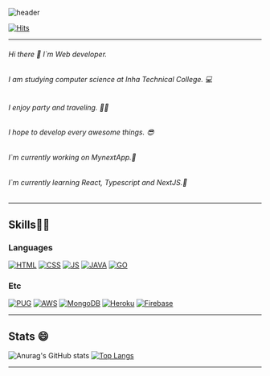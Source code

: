 ![header](https://capsule-render.vercel.app/api?type=wave&color=auto&height=300&section=header&text=MinhoCho%20&fontSize=90)



[![Hits](https://hits.seeyoufarm.com/api/count/incr/badge.svg?url=https%3A%2F%2Fgithub.com%2Fchominho14&count_bg=%2379C83D&title_bg=%23555555&icon=&icon_color=%23E7E7E7&title=hits&edge_flat=false)](https://hits.seeyoufarm.com)

---

###### Hi there 👋 I`m Web developer.
###### I am studying computer science at Inha Technical College. 💻
###### I enjoy party and traveling. 🥳🧳
###### I hope to develop every awesome things. 😎

###### I`m currently working on MynextApp.🔭
###### I`m currently learning React, Typescript and NextJS.🌱


---
## Skills👨‍🔧


### Languages
[![HTML](https://img.shields.io/badge/Html-1572B6?style=flat-square&logo=CSS3&logoColor=white)](github.com/chominho14/metube-reloaded)  [![CSS](https://img.shields.io/badge/CSS-E34F267?style=flat-square&logo=HTML5&logoColor=white)](github.com/chominho14/metube-reloaded)  [![JS](https://img.shields.io/badge/JavaScript-F7DF1E?style=flat-square&logo=JavaScript&logoColor=black)](github.com/chominho14/metube-reloaded)  [![JAVA](https://img.shields.io/badge/Java-007396?style=flat-square&logo=Java&logoColor=white)](github.com/chominho14/chominho14)  [![GO](https://img.shields.io/badge/Go-00ADD8?style=flat-square&logo=Go&logoColor=white)](github.com/chominho14/gowork)


### Etc
[![PUG](https://img.shields.io/badge/Pug-A86454?style=flat-square&logo=Pug&logoColor=white)](github.com/chominho14/metube-reloaded)  [![AWS](https://img.shields.io/badge/aws-232F3E?style=flat-square&logo=AmazonAWS&logoColor=white)](github.com/chominho14/metube-reloaded)  [![MongoDB](https://img.shields.io/badge/MongoDB-47A248?style=flat-square&logo=MongoDB&logoColor=white)](github.com/chominho14/metube-reloaded)  [![Heroku](https://img.shields.io/badge/Heroku-430098?style=flat-square&logo=Heroku&logoColor=white)](github.com/chominho14/metube-reloaded)  [![Firebase](https://img.shields.io/badge/Firebase-FFCA28?style=flat-square&logo=Firebase&logoColor=white)](github.com/chominho14/minflix)

---

## Stats 😄

![Anurag's GitHub stats](https://github-readme-stats.vercel.app/api?username=chominho14&theme=react&show_icons=true)  [![Top Langs](https://github-readme-stats.vercel.app/api/top-langs/?username=chominho14&layout=compact)](https://github.com/anuraghazra/github-readme-stats)

---



<!--
**chominho14/chominho14** is a ✨ _special_ ✨ repository because its `README.md` (this file) appears on your GitHub profile.

Here are some ideas to get you started:

- 🔭 I’m currently working on ...
- 🌱 I’m currently learning ...
- 👯 I’m looking to collaborate on ...
- 🤔 I’m looking for help with ...
- 💬 Ask me about ...
- 📫 How to reach me: ...
- 😄 Pronouns: ...
- ⚡ Fun fact: ...
-->
